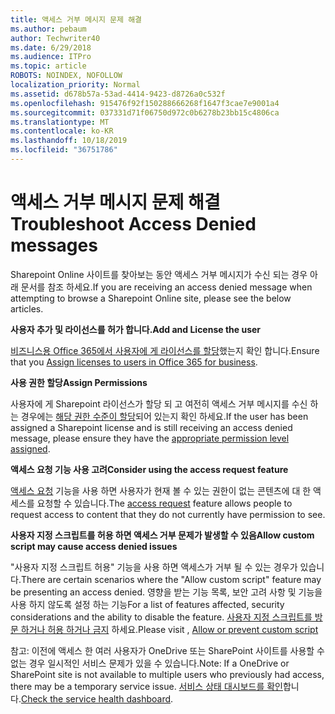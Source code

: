 ```yaml
---
title: 액세스 거부 메시지 문제 해결
ms.author: pebaum
author: Techwriter40
ms.date: 6/29/2018
ms.audience: ITPro
ms.topic: article
ROBOTS: NOINDEX, NOFOLLOW
localization_priority: Normal
ms.assetid: d678b57a-53ad-4414-9423-d8726a0c532f
ms.openlocfilehash: 915476f92f150288666268f1647f3cae7e9001a4
ms.sourcegitcommit: 037331d71f06750d972c0b6278b23bb15c4806ca
ms.translationtype: MT
ms.contentlocale: ko-KR
ms.lasthandoff: 10/18/2019
ms.locfileid: "36751786"
---
```

# <a name="troubleshoot-access-denied-messages"></a><span data-ttu-id="13e6c-102">액세스 거부 메시지 문제 해결</span><span class="sxs-lookup"><span data-stu-id="13e6c-102">Troubleshoot Access Denied messages</span></span>

<span data-ttu-id="13e6c-103">Sharepoint Online 사이트를 찾아보는 동안 액세스 거부 메시지가 수신 되는 경우 아래 문서를 참조 하세요.</span><span class="sxs-lookup"><span data-stu-id="13e6c-103">If you are receiving an access denied message when attempting to browse a Sharepoint Online site, please see the below articles.</span></span>

<span data-ttu-id="13e6c-104">**사용자 추가 및 라이선스를 허가 합니다.**</span><span class="sxs-lookup"><span data-stu-id="13e6c-104">**Add and License the user**</span></span>

<span data-ttu-id="13e6c-105">[비즈니스용 Office 365에서 사용자에 게 라이선스를 할당](https://docs.microsoft.com/office365/admin/subscriptions-and-billing/assign-licenses-to-users?view=o365-worldwide&amp;tabs=One)했는지 확인 합니다.</span><span class="sxs-lookup"><span data-stu-id="13e6c-105">Ensure that you [Assign licenses to users in Office 365 for business](https://docs.microsoft.com/office365/admin/subscriptions-and-billing/assign-licenses-to-users?view=o365-worldwide&amp;tabs=One).</span></span>

<span data-ttu-id="13e6c-106">**사용 권한 할당**</span><span class="sxs-lookup"><span data-stu-id="13e6c-106">**Assign Permissions**</span></span>

<span data-ttu-id="13e6c-107">사용자에 게 Sharepoint 라이선스가 할당 되 고 여전히 액세스 거부 메시지를 수신 하는 경우에는 [해당 권한 수준이 할당](https://docs.microsoft.com/sharepoint/understanding-permission-levels)되어 있는지 확인 하세요.</span><span class="sxs-lookup"><span data-stu-id="13e6c-107">If the user has been assigned a Sharepoint license and is still receiving an access denied message, please ensure they have the [appropriate permission level assigned](https://docs.microsoft.com/sharepoint/understanding-permission-levels).</span></span>

<span data-ttu-id="13e6c-108">**액세스 요청 기능 사용 고려**</span><span class="sxs-lookup"><span data-stu-id="13e6c-108">**Consider using the access request feature**</span></span>

<span data-ttu-id="13e6c-109">[액세스 요청](https://support.office.com/article/Set-up-and-manage-access-requests-94B26E0B-2822-49D4-929A-8455698654B3) 기능을 사용 하면 사용자가 현재 볼 수 있는 권한이 없는 콘텐츠에 대 한 액세스를 요청할 수 있습니다.</span><span class="sxs-lookup"><span data-stu-id="13e6c-109">The [access request](https://support.office.com/article/Set-up-and-manage-access-requests-94B26E0B-2822-49D4-929A-8455698654B3) feature allows people to request access to content that they do not currently have permission to see.</span></span> 

<span data-ttu-id="13e6c-110">**사용자 지정 스크립트를 허용 하면 액세스 거부 문제가 발생할 수 있음**</span><span class="sxs-lookup"><span data-stu-id="13e6c-110">**Allow custom script may cause access denied issues**</span></span>

<span data-ttu-id="13e6c-111">"사용자 지정 스크립트 허용" 기능을 사용 하면 액세스가 거부 될 수 있는 경우가 있습니다.</span><span class="sxs-lookup"><span data-stu-id="13e6c-111">There are certain scenarios where the "Allow custom script" feature may be presenting an access denied.</span></span> <span data-ttu-id="13e6c-112">영향을 받는 기능 목록, 보안 고려 사항 및 기능을 사용 하지 않도록 설정 하는 기능</span><span class="sxs-lookup"><span data-stu-id="13e6c-112">For a list of features affected, security considerations and the ability to disable the feature.</span></span> <span data-ttu-id="13e6c-113">[사용자 지정 스크립트를 방문 하거나 허용 하거나 금지](https://docs.microsoft.com/sharepoint/allow-or-prevent-custom-script) 하세요.</span><span class="sxs-lookup"><span data-stu-id="13e6c-113">Please visit , [Allow or prevent custom script](https://docs.microsoft.com/sharepoint/allow-or-prevent-custom-script)</span></span>

<span data-ttu-id="13e6c-114">참고: 이전에 액세스 한 여러 사용자가 OneDrive 또는 SharePoint 사이트를 사용할 수 없는 경우 일시적인 서비스 문제가 있을 수 있습니다.</span><span class="sxs-lookup"><span data-stu-id="13e6c-114">Note: If a OneDrive or SharePoint site is not available to multiple users who previously had access, there may be a temporary service issue.</span></span> <span data-ttu-id="13e6c-115">[서비스 상태 대시보드를 확인](https://portal.office.com/adminportal/home#/servicehealth)합니다.</span><span class="sxs-lookup"><span data-stu-id="13e6c-115">[Check the service health dashboard](https://portal.office.com/adminportal/home#/servicehealth).</span></span>


  

